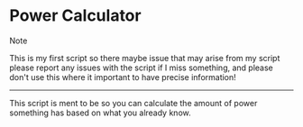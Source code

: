 # Power Calculator
> [!NOTE]
> This is my first script so there maybe issue that may arise from my script please report any issues with the script if I miss something, and please don't use this where it important to have precise information!

---
This script is ment to be so you can calculate the amount of power something has based on what you already know.
